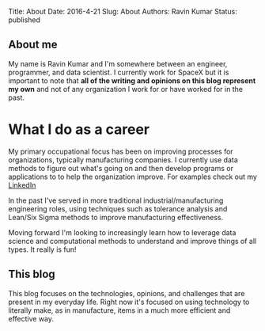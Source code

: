 Title: About
Date: 2016-4-21 
Slug: About 
Authors: Ravin Kumar
Status: published


## About me
My name is Ravin Kumar and I'm somewhere between an engineer, programmer,
and data scientist. I currently work for SpaceX but it is important to note
that **all of the writing and opinions on this blog represent my own** and
not of any organization I work for or have worked for in the past.

# What I do as a career
My primary occupational focus has been on improving processes for organizations,
typically manufacturing companies. 
I currently use data methods to figure out what's going on and then develop
programs or applications to to help the organization improve.
For examples check out my [LinkedIn](https://www.linkedin.com/in/ravinakumar)

In the past I've served in more traditional industrial/manufacturing
engineering roles, using techniques such as tolerance analysis and Lean/Six Sigma
methods to improve manufacturing effectiveness.

Moving forward I'm looking to increasingly learn how to leverage
data science and computational methods to understand and improve
things of all types. It really is fun!


## This blog
This blog focuses on the technologies, opinions, and challenges that are
present in my everyday life. Right now it's focused on using technology
to literally make, as in manufacture, items in a much more efficient
and effective way. 

